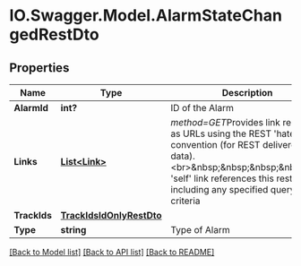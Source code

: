 # IO.Swagger.Model.AlarmStateChangedRestDto
## Properties

Name | Type | Description | Notes
------------ | ------------- | ------------- | -------------
**AlarmId** | **int?** | ID of the Alarm | [optional] 
**Links** | [**List&lt;Link&gt;**](Link.md) | *method&#x3D;GET*Provides link relations as URLs using the REST &#x27;hateoas&#x27; convention (for REST delivered data).&lt;br&gt;&amp;nbsp;&amp;nbsp;&amp;nbsp;&amp;nbsp;The &#x27;self&#x27; link references this rest object, including any specified query criteria | [optional] 
**TrackIds** | [**TrackIdsIdOnlyRestDto**](TrackIdsIdOnlyRestDto.md) |  | [optional] 
**Type** | **string** | Type of Alarm | [optional] 

[[Back to Model list]](../README.md#documentation-for-models) [[Back to API list]](../README.md#documentation-for-api-endpoints) [[Back to README]](../README.md)

